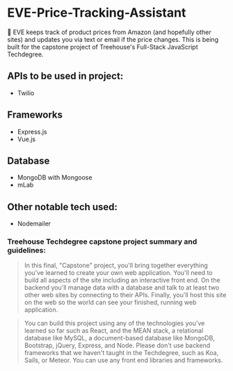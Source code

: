 # EVE-Price-Tracking-Assistant

🤖 EVE keeps track of product prices from Amazon (and hopefully other sites) and updates you via text or email if the price changes. This is being built for the capstone project of Treehouse's Full-Stack JavaScript Techdegree.

## APIs to be used in project:

* Twilio

## Frameworks

* Express.js
* Vue.js

## Database

* MongoDB with Mongoose
* mLab

## Other notable tech used:

* Nodemailer

### Treehouse Techdegree capstone project summary and guidelines:

>In this final, "Capstone" project, you'll bring together everything you've learned to create your own web application. You'll need to build all aspects of the site including an interactive front end. On the backend you'll manage data with a database and talk to at least two other web sites by connecting to their APIs. Finally, you'll host this site on the web so the world can see  your finished, running web application.

>You can build this project using any of the technologies you've learned so far such as React, and the MEAN stack, a relational database like MySQL, a document-based database like MongoDB, Bootstrap, jQuery, Express, and Node. Please don't use backend frameworks that we haven't taught in the Techdegree, such as Koa, Sails, or Meteor. You can use any front end libraries and frameworks.


